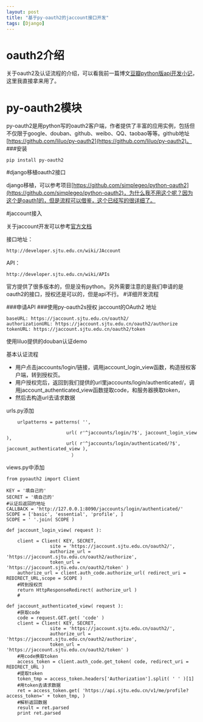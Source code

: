 ```yaml
---
layout: post
title: "基于py-oauth2的jaccount接口开发"
tags: [Django]
---
```


# oauth2介绍
关于oauth2及认证流程的介绍，可以看我前一篇博文[豆瓣python版api开发小记](http://peqiu.com/blog/douban-python-api.html)，这里我直接拿来用了。

# py-oauth2模块
py-oauth2是用python写的oauth2客户端，作者提供了丰富的应用实例，包括但不仅限于google、douban、github、weibo、QQ、taobao等等。github地址[https://github.com/liluo/py-oauth2](https://github.com/liluo/py-oauth2)。
###安装

	pip install py-oauth2

#django移植oauth2接口

django移植，可以参考项目[https://github.com/simplegeo/python-oauth2](https://github.com/simplegeo/python-oauth2)，为什么我不用这个呢？因为这个是oauth1的，但是流程可以借鉴，这个已经写的很详细了。

#jaccount接入

关于jaccount开发可以参考[官方文档](http://developer.sjtu.edu.cn/wiki/Main_Page)

接口地址：

	http://developer.sjtu.edu.cn/wiki/JAccount
API：

	http://developer.sjtu.edu.cn/wiki/APIs

官方提供了很多版本的，但是没有python。另外需要注意的是我们申请的是oauth2的接口，授权还是可以的，但是api不行。
#详细开发流程

###申请API
###使用py-oauth2s授权
jaccount的OAuth2 地址

	baseURL: https://jaccount.sjtu.edu.cn/oauth2/
	authorizationURL: https://jaccount.sjtu.edu.cn/oauth2/authorize
	tokenURL: https://jaccount.sjtu.edu.cn/oauth2/token

使用liluo提供的douban认证demo

基本认证流程



+ 用户点击jaccounts/login/链接，调用jaccount_login_view函数，构造授权客户端，转到授权页。
+ 用户授权完后，返回到我们提供的url里jaccounts/login/authenticated/，调用jaccount_authenticated_view函数提取code，和服务器换取token，
+ 然后去构造url去请求数据

urls.py添加

		urlpatterns = patterns( '',
 
                          url( r'^jaccounts/login/?$', jaccount_login_view ),
                          url( r'^jaccounts/login/authenticated/?$', jaccount_authenticated_view ),
							）

views.py中添加

	from pyoauth2 import Client
	
	KEY = '填自己的'
	SECRET = '填自己的'
	#认证后返回的地址
	CALLBACK = 'http://127.0.0.1:8090/jaccounts/login/authenticated/'
	SCOPE = ['basic', 'essential', 'profile', ]
	SCOPE = ' '.join( SCOPE )
	
	def jaccount_login_view( request ):
	
	    client = Client( KEY, SECRET,
	                site = 'https://jaccount.sjtu.edu.cn/oauth2/',
	                authorize_url = 'https://jaccount.sjtu.edu.cn/oauth2/authorize',
	                token_url = 'https://jaccount.sjtu.edu.cn/oauth2/token' )
	    authorize_url = client.auth_code.authorize_url( redirect_uri = REDIRECT_URL,scope = SCOPE )
		#转到授权页
	    return HttpResponseRedirect( authorize_url ) 
		#
	
	def jaccount_authenticated_view( request ):
		#获取code
	    code = request.GET.get( 'code' )
	    client = Client( KEY, SECRET,
	                site = 'https://jaccount.sjtu.edu.cn/oauth2/',
	                authorize_url = 'https://jaccount.sjtu.edu.cn/oauth2/authorize',
	                token_url = 'https://jaccount.sjtu.edu.cn/oauth2/token' )
		#用code换取token
	    access_token = client.auth_code.get_token( code, redirect_uri = REDIRECT_URL )
		#提取token
	    token_tmp = access_token.headers['Authorization'].split( ' ' )[1]
	    #用token去请求数据
		ret = access_token.get( 'https://api.sjtu.edu.cn/v1/me/profile?access_token=' + token_tmp, )
		#解析返回数据
	    result = ret.parsed
	    print ret.parsed


                     

